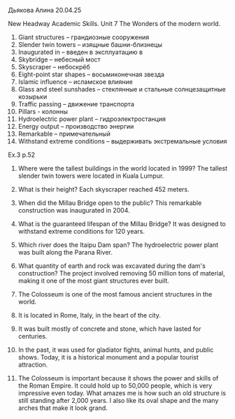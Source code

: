 Дьякова Алина 20.04.25

New Headway Academic Skills. Unit 7 The Wonders of the modern world.

1) Giant structures – грандиозные сооружения
2) Slender twin towers – изящные башни-близнецы
3) Inaugurated in – введен в эксплуатацию в 
4) Skybridge – небесный мост 
5) Skyscraper – небоскрёб
6) Eight-point star shapes – восьмиконечная звезда
7) Islamic influence – исламское влияние
8) Glass and steel sunshades – стеклянные и стальные солнцезащитные козырьки
9) Traffic passing – движение транспорта
10) Pillars - колонны
11) Hydroelectric power plant – гидроэлектростанция
12) Energy output – производство энергии
13) Remarkable – примечательный
14) Withstand extreme conditions – выдерживать экстремальные условия

Ex.3 p.52

1) Where were the tallest buildings in the world located in 1999?
The tallest slender twin towers were located in Kuala Lumpur.

2) What is their height?
Each skyscraper reached 452 meters.

3) When did the Millau Bridge open to the public?
This remarkable construction was inaugurated in 2004.

4) What is the guaranteed lifespan of the Millau Bridge?
It was designed to withstand extreme conditions for 120 years.

5) Which river does the Itaipu Dam span?
The hydroelectric power plant was built along the Parana River.

6) What quantity of earth and rock was excavated during the dam's construction?
The project involved removing 50 million tons of material, making it one of the most giant structures ever built.

1) The Colosseum is one of the most famous ancient structures in the world.
2) It is located in Rome, Italy, in the heart of the city.
3) It was built mostly of concrete and stone, which have lasted for centuries.
4) In the past, it was used for gladiator fights, animal hunts, and public shows. Today, it is a historical monument and a popular tourist attraction.
5) The Colosseum is important because it shows the power and skills of the Roman Empire. It could hold up to 50,000 people, which is very impressive even today. What amazes me is how such an old structure is still standing after 2,000 years. I also like its oval shape and the many arches that make it look grand.


